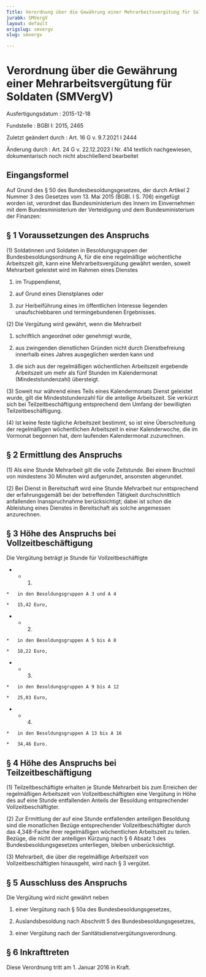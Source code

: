 ```yaml
---
Title: Verordnung über die Gewährung einer Mehrarbeitsvergütung für Soldaten
jurabk: SMVergV
layout: default
origslug: smvergv
slug: smvergv

---
```


# Verordnung über die Gewährung einer Mehrarbeitsvergütung für Soldaten (SMVergV)

Ausfertigungsdatum
:   2015-12-18

Fundstelle
:   BGBl I: 2015, 2465

Zuletzt geändert durch
:   Art. 16 G v. 9.7.2021 I 2444

Änderung durch
:   Art. 24 G v. 22.12.2023 I Nr. 414 textlich nachgewiesen, dokumentarisch noch nicht abschließend bearbeitet


## Eingangsformel

Auf Grund des § 50 des Bundesbesoldungsgesetzes, der durch Artikel 2
Nummer 3 des Gesetzes vom 13. Mai 2015 (BGBl. I S. 706) eingefügt
worden ist, verordnet das Bundesministerium des Innern im Einvernehmen
mit dem Bundesministerium der Verteidigung und dem Bundesministerium
der Finanzen:


## § 1 Voraussetzungen des Anspruchs

(1) Soldatinnen und Soldaten in Besoldungsgruppen der
Bundesbesoldungsordnung A, für die eine regelmäßige wöchentliche
Arbeitszeit gilt, kann eine Mehrarbeitsvergütung gewährt werden,
soweit Mehrarbeit geleistet wird im Rahmen eines Dienstes

1.  im Truppendienst,


2.  auf Grund eines Dienstplanes oder


3.  zur Herbeiführung eines im öffentlichen Interesse liegenden
    unaufschiebbaren und termingebundenen Ergebnisses.




(2) Die Vergütung wird gewährt, wenn die Mehrarbeit

1.  schriftlich angeordnet oder genehmigt wurde,


2.  aus zwingenden dienstlichen Gründen nicht durch Dienstbefreiung
    innerhalb eines Jahres ausgeglichen werden kann und


3.  die sich aus der regelmäßigen wöchentlichen Arbeitszeit ergebende
    Arbeitszeit um mehr als fünf Stunden im Kalendermonat
    (Mindeststundenzahl) übersteigt.




(3) Soweit nur während eines Teils eines Kalendermonats Dienst
geleistet wurde, gilt die Mindeststundenzahl für die anteilige
Arbeitszeit. Sie verkürzt sich bei Teilzeitbeschäftigung entsprechend
dem Umfang der bewilligten Teilzeitbeschäftigung.

(4) Ist keine feste tägliche Arbeitszeit bestimmt, so ist eine
Überschreitung der regelmäßigen wöchentlichen Arbeitszeit in einer
Kalenderwoche, die im Vormonat begonnen hat, dem laufenden
Kalendermonat zuzurechnen.


## § 2 Ermittlung des Anspruchs

(1) Als eine Stunde Mehrarbeit gilt die volle Zeitstunde. Bei einem
Bruchteil von mindestens 30 Minuten wird aufgerundet, ansonsten
abgerundet.

(2) Bei Dienst in Bereitschaft wird eine Stunde Mehrarbeit nur
entsprechend der erfahrungsgemäß bei der betreffenden Tätigkeit
durchschnittlich anfallenden Inanspruchnahme berücksichtigt; dabei ist
schon die Ableistung eines Dienstes in Bereitschaft als solche
angemessen anzurechnen.


## § 3 Höhe des Anspruchs bei Vollzeitbeschäftigung

Die Vergütung beträgt je Stunde für Vollzeitbeschäftigte

*    *   1.

    *   in den Besoldungsgruppen A 3 und A 4

    *   15,42 Euro,


*    *   2.

    *   in den Besoldungsgruppen A 5 bis A 8

    *   18,22 Euro,


*    *   3.

    *   in den Besoldungsgruppen A 9 bis A 12

    *   25,03 Euro,


*    *   4.

    *   in den Besoldungsgruppen A 13 bis A 16

    *   34,46 Euro.





## § 4 Höhe des Anspruchs bei Teilzeitbeschäftigung

(1) Teilzeitbeschäftigte erhalten je Stunde Mehrarbeit bis zum
Erreichen der regelmäßigen Arbeitszeit von Vollzeitbeschäftigten eine
Vergütung in Höhe des auf eine Stunde entfallenden Anteils der
Besoldung entsprechender Vollzeitbeschäftigter.

(2) Zur Ermittlung der auf eine Stunde entfallenden anteiligen
Besoldung sind die monatlichen Bezüge entsprechender
Vollzeitbeschäftigter durch das
4,348-Fache              ihrer regelmäßigen wöchentlichen Arbeitszeit
zu teilen. Bezüge, die nicht der anteiligen Kürzung nach § 6 Absatz 1
des Bundesbesoldungsgesetzes unterliegen, bleiben unberücksichtigt.

(3) Mehrarbeit, die über die regelmäßige Arbeitszeit von
Vollzeitbeschäftigten hinausgeht, wird nach § 3 vergütet.


## § 5 Ausschluss des Anspruchs

Die Vergütung wird nicht gewährt neben

1.  einer Vergütung nach § 50a des Bundesbesoldungsgesetzes,


2.  Auslandsbesoldung nach Abschnitt 5 des Bundesbesoldungsgesetzes,


3.  einer Vergütung nach der Sanitätsdienstvergütungsverordnung.





## § 6 Inkrafttreten

Diese Verordnung tritt am 1. Januar 2016 in Kraft.

